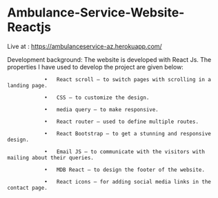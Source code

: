 # Ambulance-Service-Website-Reactjs

Live at : https://ambulanceservice-az.herokuapp.com/


Development background:
 The website is developed with React Js. The properties I have used to develop the project are given below:
        
				•	React scroll – to switch pages with scrolling in a landing page.
        
				•	CSS – to customize the design.
        
				•	media query – to make responsive. 
				
				•	React router – used to define multiple routes.
				
				•	React Bootstrap – to get a stunning and responsive design.
				
				•	Email JS – to communicate with the visitors with mailing about their queries.
				
				•	MDB React – to design the footer of the website.
				
				•	React icons – for adding social media links in the contact page.

